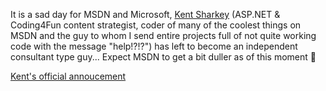 It is a sad day for MSDN and Microsoft, [Kent Sharkey](http://www.acmebinary.com/blogs/kent) (ASP.NET & Coding4Fun content strategist, coder of many of the coolest things on MSDN and the guy to whom I send entire projects full of not quite working code with the message "help!?!?") has left to become an independent consultant type guy... Expect MSDN to get a bit duller as of this moment 🙂

[Kent's official annoucement](http://www.acmebinary.com/blogs/kent/archive/2005/11/09/350.aspx)
